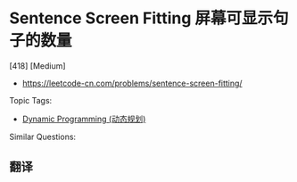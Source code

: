 # Sentence Screen Fitting 屏幕可显示句子的数量

[418] [Medium]

- https://leetcode-cn.com/problems/sentence-screen-fitting/

Topic Tags:

- [Dynamic Programming (动态规划)](https://leetcode-cn.com/tag/dynamic-programming/)

Similar Questions:

## 翻译
